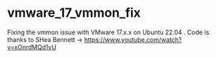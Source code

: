 # vmware_17_vmmon_fix
Fixing the vmmon issue with VMware 17.x.x on Ubuntu 22.04 . Code is thanks to SHea Bennett -> https://www.youtube.com/watch?v=xOnrdMQd1vU
